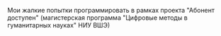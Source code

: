 Мои жалкие попытки программировать в рамках проекта "Абонент доступен" (магистерская программа "Цифровые методы в гуманитарных науках" НИУ ВШЭ)
